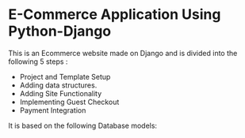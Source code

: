 # E-Commerce Application Using Python-Django

This is an Ecommerce website made on Django and is divided into the following 5 steps :
- Project and Template Setup
- Adding data structures.
- Adding Site Functionality
- Implementing Guest Checkout
- Payment Integration

It is based on the following Database models:
